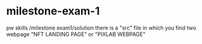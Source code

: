 # milestone-exam-1
pw skills /milestone exam1/solution
there is a "src" file in which you find two webpage "NFT LANDING PAGE" or "PIXLAB WEBPAGE"
